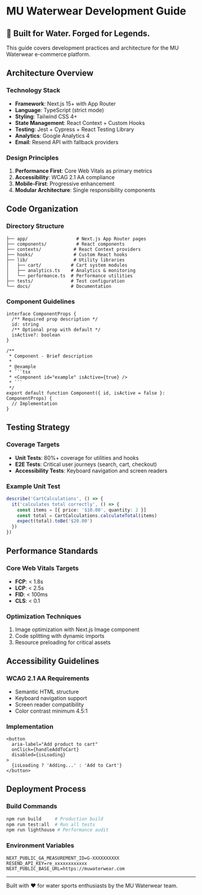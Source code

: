 # MU Waterwear Development Guide

## 🌊 Built for Water. Forged for Legends.

This guide covers development practices and architecture for the MU Waterwear e-commerce platform.

## Architecture Overview

### Technology Stack
- **Framework**: Next.js 15+ with App Router
- **Language**: TypeScript (strict mode)
- **Styling**: Tailwind CSS 4+
- **State Management**: React Context + Custom Hooks
- **Testing**: Jest + Cypress + React Testing Library
- **Analytics**: Google Analytics 4
- **Email**: Resend API with fallback providers

### Design Principles
1. **Performance First**: Core Web Vitals as primary metrics
2. **Accessibility**: WCAG 2.1 AA compliance
3. **Mobile-First**: Progressive enhancement
4. **Modular Architecture**: Single responsibility components

## Code Organization

### Directory Structure
```
├── app/                  # Next.js App Router pages
├── components/           # React components
├── contexts/            # React Context providers
├── hooks/               # Custom React hooks
├── lib/                 # Utility libraries
│   ├── cart/           # Cart system modules
│   ├── analytics.ts    # Analytics & monitoring
│   └── performance.ts  # Performance utilities
├── tests/              # Test configuration
└── docs/               # Documentation
```

### Component Guidelines

```tsx
interface ComponentProps {
  /** Required prop description */
  id: string
  /** Optional prop with default */
  isActive?: boolean
}

/**
 * Component - Brief description
 * 
 * @example
 * ```tsx
 * <Component id="example" isActive={true} />
 * ```
 */
export default function Component({ id, isActive = false }: ComponentProps) {
  // Implementation
}
```

## Testing Strategy

### Coverage Targets
- **Unit Tests**: 80%+ coverage for utilities and hooks
- **E2E Tests**: Critical user journeys (search, cart, checkout)
- **Accessibility Tests**: Keyboard navigation and screen readers

### Example Unit Test
```typescript
describe('CartCalculations', () => {
  it('calculates total correctly', () => {
    const items = [{ price: '$10.00', quantity: 2 }]
    const total = CartCalculations.calculateTotal(items)
    expect(total).toBe('$20.00')
  })
})
```

## Performance Standards

### Core Web Vitals Targets
- **FCP**: < 1.8s
- **LCP**: < 2.5s  
- **FID**: < 100ms
- **CLS**: < 0.1

### Optimization Techniques
1. Image optimization with Next.js Image component
2. Code splitting with dynamic imports
3. Resource preloading for critical assets

## Accessibility Guidelines

### WCAG 2.1 AA Requirements
- Semantic HTML structure
- Keyboard navigation support
- Screen reader compatibility
- Color contrast minimum 4.5:1

### Implementation
```tsx
<button
  aria-label="Add product to cart"
  onClick={handleAddToCart}
  disabled={isLoading}
>
  {isLoading ? 'Adding...' : 'Add to Cart'}
</button>
```

## Deployment Process

### Build Commands
```bash
npm run build     # Production build
npm run test:all  # Run all tests
npm run lighthouse # Performance audit
```

### Environment Variables
```env
NEXT_PUBLIC_GA_MEASUREMENT_ID=G-XXXXXXXXXX
RESEND_API_KEY=re_xxxxxxxxxxxx
NEXT_PUBLIC_BASE_URL=https://muwaterwear.com
```

---

Built with ❤️ for water sports enthusiasts by the MU Waterwear team. 